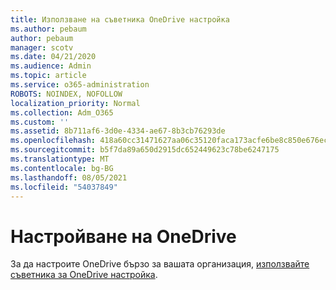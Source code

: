 ```yaml
---
title: Използване на съветника OneDrive настройка
ms.author: pebaum
author: pebaum
manager: scotv
ms.date: 04/21/2020
ms.audience: Admin
ms.topic: article
ms.service: o365-administration
ROBOTS: NOINDEX, NOFOLLOW
localization_priority: Normal
ms.collection: Adm_O365
ms.custom: ''
ms.assetid: 8b711af6-3d0e-4334-ae67-8b3cb76293de
ms.openlocfilehash: 418a60cc31471627aa06c35120faca173acfe6be8c850e676ec82fcf9c44673d
ms.sourcegitcommit: b5f7da89a650d2915dc652449623c78be6247175
ms.translationtype: MT
ms.contentlocale: bg-BG
ms.lasthandoff: 08/05/2021
ms.locfileid: "54037849"
---
```

# <a name="set-up-onedrive"></a>Настройване на OneDrive

За да настроите OneDrive бързо за вашата организация, [използвайте съветника за OneDrive настройка](https://portal.office.com/onboarding/odfbquickstartguide).
  

